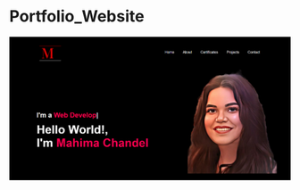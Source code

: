 # Portfolio_Website
![logo](https://github.com/Mahima507/Portfolio_Website/blob/main/website%20photo.png)
